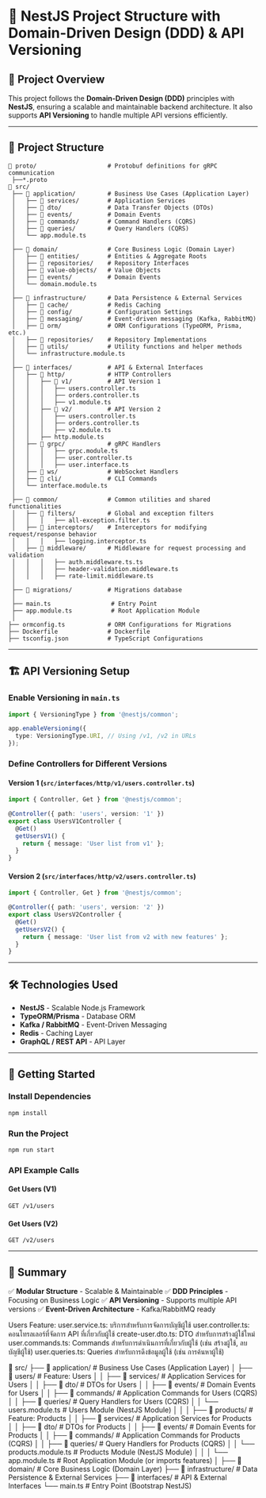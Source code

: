 # 🚀 NestJS Project Structure with Domain-Driven Design (DDD) & API Versioning

## 📌 Project Overview
This project follows the **Domain-Driven Design (DDD)** principles with **NestJS**, ensuring a scalable and maintainable backend architecture. It also supports **API Versioning** to handle multiple API versions efficiently.

---

## 📂 Project Structure
```plaintext
📂 proto/                    # Protobuf definitions for gRPC communication
 ├──*.proto
📂 src/
 ├── 📂 application/         # Business Use Cases (Application Layer)
 │   ├── 📂 services/        # Application Services
 │   ├── 📂 dto/             # Data Transfer Objects (DTOs)
 │   ├── 📂 events/          # Domain Events
 │   ├── 📂 commands/        # Command Handlers (CQRS)
 │   ├── 📂 queries/         # Query Handlers (CQRS)
 │   └── app.module.ts
 │
 ├── 📂 domain/              # Core Business Logic (Domain Layer)
 │   ├── 📂 entities/        # Entities & Aggregate Roots
 │   ├── 📂 repositories/    # Repository Interfaces
 │   ├── 📂 value-objects/   # Value Objects
 │   ├── 📂 events/          # Domain Events
 │   └── domain.module.ts
 │
 ├── 📂 infrastructure/      # Data Persistence & External Services
 │   ├── 📂 cache/           # Redis Caching
 │   ├── 📂 config/          # Configuration Settings
 │   ├── 📂 messaging/       # Event-driven messaging (Kafka, RabbitMQ)
 │   ├── 📂 orm/             # ORM Configurations (TypeORM, Prisma, etc.)
 │   ├── 📂 repositories/    # Repository Implementations
 │   ├── 📂 utils/           # Utility functions and helper methods
 │   └── infrastructure.module.ts
 │
 ├── 📂 interfaces/          # API & External Interfaces
 │   ├── 📂 http/            # HTTP Controllers
 │   │   ├── 📂 v1/          # API Version 1
 │   │   │   ├── users.controller.ts
 │   │   │   ├── orders.controller.ts
 │   │   │   ├── v1.module.ts
 │   │   ├── 📂 v2/          # API Version 2
 │   │   │   ├── users.controller.ts
 │   │   │   ├── orders.controller.ts
 │   │   │   ├── v2.module.ts
 │   │   ├── http.module.ts
 │   ├── 📂 grpc/            # gRPC Handlers
 │   │   │   ├── grpc.module.ts
 │   │   │   ├── user.controller.ts
 │   │   │   ├── user.interface.ts
 │   ├── 📂 ws/              # WebSocket Handlers
 │   ├── 📂 cli/             # CLI Commands
 │   └── interface.module.ts
 │
 ├── 📂 common/              # Common utilities and shared functionalities
 │   ├── 📂 filters/         # Global and exception filters
 │   │   │   ├── all-exception.filter.ts
 │   ├── 📂 interceptors/    # Interceptors for modifying request/response behavior
 │   │   │   ├── logging.interceptor.ts
 │   ├── 📂 middleware/      # Middleware for request processing and validation
 │   │   │   ├── auth.middleware.ts.ts
 │   │   │   ├── header-validation.middleware.ts
 │   │   │   ├── rate-limit.middleware.ts
 │
 ├── 📂 migrations/          # Migrations database
 │
 ├── main.ts                 # Entry Point
 ├── app.module.ts           # Root Application Module
 │
├── ormconfig.ts            # ORM Configurations for Migrations
├── Dockerfile              # Dockerfile
├── tsconfig.json           # TypeScript Configurations
```

---

## 🏗️ API Versioning Setup

### Enable Versioning in `main.ts`
```ts
import { VersioningType } from '@nestjs/common';

app.enableVersioning({
  type: VersioningType.URI, // Using /v1, /v2 in URLs
});
```

### Define Controllers for Different Versions
#### **Version 1** (`src/interfaces/http/v1/users.controller.ts`)
```ts
import { Controller, Get } from '@nestjs/common';

@Controller({ path: 'users', version: '1' })
export class UsersV1Controller {
  @Get()
  getUsersV1() {
    return { message: 'User list from v1' };
  }
}
```

#### **Version 2** (`src/interfaces/http/v2/users.controller.ts`)
```ts
import { Controller, Get } from '@nestjs/common';

@Controller({ path: 'users', version: '2' })
export class UsersV2Controller {
  @Get()
  getUsersV2() {
    return { message: 'User list from v2 with new features' };
  }
}
```

---

## 🛠️ Technologies Used
- **NestJS** - Scalable Node.js Framework
- **TypeORM/Prisma** - Database ORM
- **Kafka / RabbitMQ** - Event-Driven Messaging
- **Redis** - Caching Layer
- **GraphQL / REST API** - API Layer

---

## 🚀 Getting Started
### Install Dependencies
```sh
npm install
```

### Run the Project
```sh
npm run start
```

### API Example Calls
#### Get Users (V1)
```http
GET /v1/users
```
#### Get Users (V2)
```http
GET /v2/users
```

---

## 📌 Summary
✅ **Modular Structure** - Scalable & Maintainable
✅ **DDD Principles** - Focusing on Business Logic
✅ **API Versioning** - Supports multiple API versions
✅ **Event-Driven Architecture** - Kafka/RabbitMQ ready



Users Feature:
user.service.ts: บริการสำหรับการจัดการบัญชีผู้ใช้
user.controller.ts: คอนโทรลเลอร์ที่จัดการ API ที่เกี่ยวกับผู้ใช้
create-user.dto.ts: DTO สำหรับการสร้างผู้ใช้ใหม่
user.commands.ts: Commands สำหรับการดำเนินการที่เกี่ยวกับผู้ใช้ (เช่น สร้างผู้ใช้, ลบบัญชีผู้ใช้)
user.queries.ts: Queries สำหรับการดึงข้อมูลผู้ใช้ (เช่น การค้นหาผู้ใช้)


📂 src/
 ├── 📂 application/               # Business Use Cases (Application Layer)
 │   ├── 📂 users/                 # Feature: Users
 │   │   ├── 📂 services/          # Application Services for Users
 │   │   ├── 📂 dto/               # DTOs for Users
 │   │   ├── 📂 events/            # Domain Events for Users
 │   │   ├── 📂 commands/          # Application Commands for Users (CQRS)
 │   │   ├── 📂 queries/           # Query Handlers for Users (CQRS)
 │   │   └── users.module.ts       # Users Module (NestJS Module)
 │   │
 │   ├── 📂 products/              # Feature: Products
 │   │   ├── 📂 services/          # Application Services for Products
 │   │   ├── 📂 dto/               # DTOs for Products
 │   │   ├── 📂 events/            # Domain Events for Products
 │   │   ├── 📂 commands/          # Application Commands for Products (CQRS)
 │   │   ├── 📂 queries/           # Query Handlers for Products (CQRS)
 │   │   └── products.module.ts    # Products Module (NestJS Module)
 │   │
 │   └── app.module.ts             # Root Application Module (or imports features)
 │
 ├── 📂 domain/                    # Core Business Logic (Domain Layer)
 ├── 📂 infrastructure/            # Data Persistence & External Services
 ├── 📂 interfaces/                # API & External Interfaces
 └── main.ts                       # Entry Point (Bootstrap NestJS)